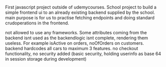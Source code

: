First javascript project outside of udemycourses.
School project to build a simple frontend ui to an already existing backend supplied by the school.
main purpose is for us to practise fetching endpoints and doing standard crudoperations in the frontend.

not allowed to use any frameworks.
Some attributes coming from the backend isnt used as the backendlogic isnt complete, rendering them useless. For example isActive on orders, noOfOrders on customers.
backend hardcodes all cars to maximum 3 features.
no checkout functionality, no security added (basic security, holding userinfo as base 64 in session storage during development)

